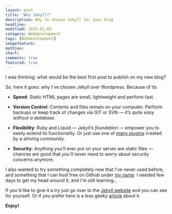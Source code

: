 ```yaml
---
layout: post
title: "Why Jekyll?"
description: Why to choose Jekyll for your blog
headline:
modified: 2015-01-03
category: Webdevelopment
tags: [Webdevelopment]
imagefeature:
mathjax:
chart:
comments: true
featured: true
---
```

I was thinking: what would be the best first post to publish on my new blog?

So, here it goes: why I've chosen Jekyll over Wordpress. Because of its

- **Speed**:  Static HTML pages are small, lightweight and perform fast.

- **Version Control**: Contents and files remain on your computer. Perform backups or keep track of changes via GIT or SVN — *it’s quite easy without a database.*

- **Flexibility**: Ruby and Liquid — *Jekyll’s foundation* — empower you to easily extend its functionality. Or just use one of [many plugins](http://jekyllrb.com/docs/plugins/) created by a striving community.

- **Security**: Anything you’ll ever put on your server are static files — chances are good that *you’ll never need to worry* about security concerns anymore.

I also wanted to try something completely new that I've never used before, and something that I can host free on Github under [my name](https://github.com/nikitisza). I needed few days to get my head around it, and I'm still learning...

If you'd like to give it a try just go over to the [Jekyll website](http://jekyllrb.com/) and you can see for yourself. Or if you prefer here is a less geeky [article](http://www.smashingmagazine.com/2014/08/01/build-blog-jekyll-github-pages/) about it.

**Enjoy!**